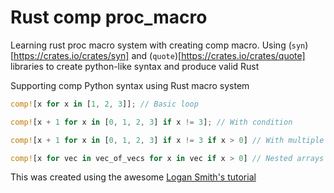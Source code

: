# Rust comp proc_macro

Learning rust proc macro system with creating comp macro. Using (`syn`)[https://crates.io/crates/syn] and (`quote`)[https://crates.io/crates/quote] libraries to create python-like syntax and produce valid Rust

Supporting comp Python syntax using Rust macro system 

```rs
comp![x for x in [1, 2, 3]]; // Basic loop

comp![x + 1 for x in [0, 1, 2, 3] if x != 3]; // With condition

comp![x + 1 for x in [0, 1, 2, 3] if x != 3 if x > 0] // With multiple conditions

comp![x for vec in vec_of_vecs for x in vec if x > 0] // Nested arrays
```

This was created using the awesome [Logan Smith's tutorial](https://www.youtube.com/watch?v=SMCRQj9Hbx8)
